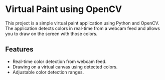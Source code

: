 # Virtual Paint using OpenCV

This project is a simple virtual paint application using Python and OpenCV. The application detects colors in real-time from a webcam feed and allows you to draw on the screen with those colors.

## Features

- Real-time color detection from webcam feed.
- Drawing on a virtual canvas using detected colors.
- Adjustable color detection ranges.

